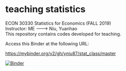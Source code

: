 # teaching statistics
ECON 30330 Statistics for Economics (FALL 2019)  
Instructor: ME ---> Niu, Yuanhao  
This repository contains codes developed for teaching.

Access this Binder at the following URL:

https://mybinder.org/v2/gh/yniu87/stat_class/master

[![Binder](https://mybinder.org/badge_logo.svg)](https://mybinder.org/v2/gh/yniu87/stat_class/master)

